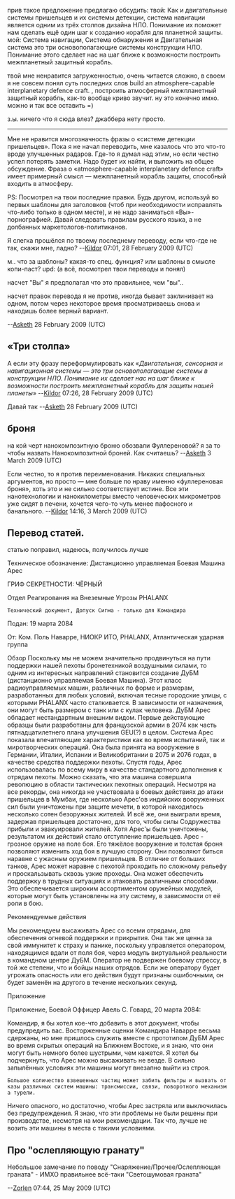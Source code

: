 прив такое предложение предлагаю обсудить: твой: Как и двигательные
системы пришельцев и их системы детекции, система навигации является
одним из трёх столпов дизайна НЛО. Понимание их поможет нам сделать ещё
один шаг к созданию корабля для планетной защиты. мой: Система
навигации, Система обнаружения и Двигательная система это три
основополагающие системы конструкции НЛО. Понимание этого сделает нас на
шаг ближе к возможности построить межпланетный защитный корабль.

твой мне ненравится загруженностью, очень читается сложно, в своем я не
совсем понял суть последних слов build an atmosphere-capable
interplanetary defence craft. , построить атмосферный межпланетный
защитный корабль, как-то вообще криво звучит. ну это конечно имхо. можно
и так все оставить =)

з.ы. ничего что я сюда влез? джаббера нету просто.

------------------------------------------------------------------------

Мне не нравится многозначность фразы о «системе детекции пришельцев».
Пока я не начал переводить, мне казалось что это что-то вроде улучшенных
радаров. Где-то я думал над этим, но если честно успел потерять заметки.
Надо будет их найти, и выложить на общее обсуждение. Фраза о
«atmosphere-capable interplanetary defence craft» имеет примерный смысл
— межпланетный корабль защиты, способный входить в атмосферу.

PS: Посмотрел на твои последние правки. Будь другом, используй во первых
шаблоны для заголовков (чтоб при необходимости исправлять что-либо
только в одном месте), и не надо заниматься «Вы»-порнографией. Давай
следовать правилам русского языка, а не долбанных
маркетологов-политиканов.

Я слегка прошёлся по твоему последнему переводу, если что-где не так,
скажи мне, ладно? --[Kildor](User:Kildor "wikilink") 07:01, 28 February
2009 (UTC)

м.. что за шаблоны? какая-то спец. функция? или шаблоны в смысле
копи-паст? upd: (а всё, посмотрел твои переводы и понял)

насчет "Вы" я предполагал что это правильнее, чем "вы"..

насчет правок перевода я не против, иногда бывает заклинивает на одном,
потом через некоторое время просматриваешь снова и находишь более верный
вариант.

--[Asketh](User:Asketh "wikilink") 28 February 2009 (UTC)

## «Три столпа»

А если эту фразу переформулировать как «*Двигательная, сенсорная и
навигационная системы — это три основополагающие системы в конструкции
НЛО. Понимание их сделает нас на шаг ближе к возможности построить
межпланетный корабль для защиты нашей планеты*»
--[Kildor](User:Kildor "wikilink") 07:26, 28 February 2009 (UTC)

Давай так --[Asketh](User:Asketh "wikilink") 28 February 2009 (UTC)

## броня

на кой черт нанокомпозитную броню обозвали Фуллереновой? я за то чтобы
назвать Нанокомпозитной броней. Как считаешь?
--[Asketh](User:Asketh "wikilink") 3 March 2009 (UTC)


Если честно, то я против переименования. Никаких специальных аргументов,
но просто — мне больше по нраву именно «фуллереновая броня», хоть это и
не сильно соответствует истине. Все эти нанотехнологии и нанокилометры
вместо человеческих микрометров уже сидят в печени, хочется чего-то чуть
менее пафосного и банального. --[Kildor](User:Kildor "wikilink") 14:16,
3 March 2009 (UTC)

## Перевод статей.

статью поправил, надеюсь, получилось лучше

Техническое обозначение: Дистанционно управляемая Боевая Машина Арес

ГРИФ СЕКРЕТНОСТИ: ЧЁРНЫЙ

Отдел Реагирования на Внеземные Угрозы PHALANX

`Технический документ, Допуск Сигма - только для Командира `

Подан: 19 марта 2084

От: Ком. Поль Наварре, НИОКР ИТО, PHALANX, Атлантическая ударная группа

Обзор Поскольку мы не можем значительно продвинуться на пути поддержки
нашей пехоты бронетехникой воздушными силами, то одним из интересных
направлений становится создание ДуБМ (дистанционно управляемая Боевая
Машина). Этот класс радиоуправляемых машин, различных по форме и
размерам, разработанных для любых условий, включая тесные городские
улицы, с которыми PHALANX часто сталкивается. В зависимости от
назначения, они могут быть размером с танк или с кулак человека. ДуБМ
Арес обладает нестандартным внешним видом. Первые действующие образцы
были разработаны для французской армии в 2074 как часть
пятнадцатилетнего плана улучшения GEU(?) в целом. Система Арес показала
впечатляющие характеристики как во время испытаний, так и миротворческих
операций. Она была принята на вооружение в Германии, Италии, Испании и
Великобритании в 2075 и 2076 годах, в качестве средства поддержки
пехоты. Спустя годы, Арес использовалась по всему миру в качестве
стандартного дополнения к отрядам пехоты. Можно сказать, что эта машина
совершила революцию в области тактических пехотных операций. Несмотря на
все рекорды, она никогда не участвовала в боевых действиях до атаки
пришельцев в Мумбаи, где несколько Арес'ов индийских вооруженных сил
были уничтожены при защите мечети, в которой находилось несколько сотен
безоружных жителей. И всё же, они выиграли время, задержав пришельцев
достаточно, для того, чтобы силы Содружества прибыли и эвакуировали
жителей. Хотя Арес'ы были уничтожены, результатом их действий стало
отступление пришельцев. Арес - грозное оружие на поле боя. Его тяжёлое
вооружение и толстая броня позволяют изменить ход боя в лучшую сторону.
Они позволяют биться наравне с ужасным оружием пришельцев. В отличие от
больших танков, Арес может наравне с пехотой проходить по сложному
рельефу и проскальзывать сквозь узкие проходы. Она может обеспечить
поддержку в трудных ситуациях и атаковать различными способами. Это
обеспечивается широким ассортиментом оружейных модулей, которые могут
быть установлены на эту систему, в зависимости от её роли в бою.

Рекомендуемые действия

Мы рекомендуем высаживать Арес со всеми отрядами, для обеспечения
огневой поддержки и прикрытия. Она так же ценна за свой иммунитет к
страху и панике, поскольку управляется оператором, находящимся вдали от
поля боя, через модуль виртуальной реальности в командном центре ДуБМ.
Оператор не подвержен боевому стрессу, в той же степени, что и бойцы
наших отрядов. Если же оператору будет угрожать опасность или его
действия будут признаны ошибочными, он будет заменён на другого в
течение нескольких секунд.

Приложение

Приложение, Боевой Оффицер Авель С. Говард, 20 марта 2084:

Командир, я бы хотел кое-что добавить в этот документ, чтобы
предупредить вас. Восторженные оценки Командира Наварре весьма сдержаны,
но мне пришлось служить вместе с прототипом ДуБМ Арес во время скрытых
операций на Ближнем Востоке, и я знаю, что они могут быть немного более
шустрыми, чем кажется. Я хотел бы подчеркнуть, что Арес можно высаживать
не везде. В сильно запылённых условиях эти машины могут внезапно выйти
из строя.

`Большое количество взвешенных частиц может забить фильтры и вызвать отказы различных систем машины: трансмиссии, связи, поворотного механизма турели.`

Ничего опасного, но достаточно, чтобы Арес застряла или выключилась без
предупреждения. Я знаю, что эти проблемы не были решены при
производстве, несмотря на мои рекомендации. Так что, лучше не возить эти
машины в места с такими условиями.

## Про "ослепляющую гранату"

Небольшое замечание по поводу "Снаряжение/Прочее/Ослепляющая граната" -
ИМХО правильнее всё-таки "Светошумовая граната"

--[Zorlen](User:Zorlen "wikilink") 07:44, 25 May 2009 (UTC)